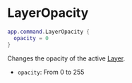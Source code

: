 # LayerOpacity

```lua
app.command.LayerOpacity {
  opacity = 0
}
```

Changes the opacity of the active [Layer](../layer.md).

* `opacity`: From 0 to 255